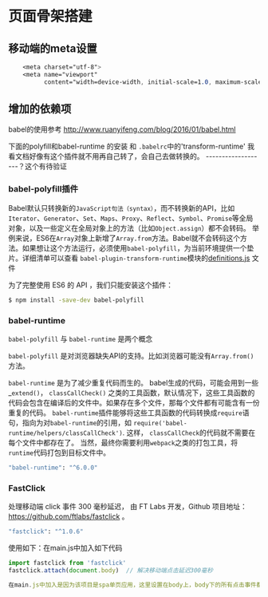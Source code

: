 # 页面骨架搭建
## 移动端的meta设置
```css
    <meta charset="utf-8">
    <meta name="viewport"
          content="width=device-width, initial-scale=1.0, maximum-scale=1.0, minimum-scale=1.0, user-scalable=no">
```

## 增加的依赖项
babel的使用参考 http://www.ruanyifeng.com/blog/2016/01/babel.html

下面的polyfill和babel-runtime 的安装 和 `.babelrc`中的'transform-runtime' 我看文档好像有这个插件就不用再自己转了，会自己去做转换的。 -------------------？这个有待验证

### babel-polyfill插件
Babel默认只转换新的`JavaScript句法（syntax）`，而不转换新的API，比如`Iterator`、`Generator`、`Set`、`Maps`、`Proxy`、`Reflect`、`Symbol`、`Promise`等全局对象，以及一些定义在全局对象上的方法（比如`Object.assign`）都不会转码。
举例来说，ES6在`Array`对象上新增了`Array.from`方法。Babel就不会转码这个方法。如果想让这个方法运行，必须使用`babel-polyfill`，为当前环境提供一个垫片。详细清单可以查看 `babel-plugin-transform-runtime`模块的[definitions.js](https://github.com/babel/babel/blob/master/packages/babel-plugin-transform-runtime/src/definitions.js) 文件

为了完整使用 ES6 的 API ，我们只能安装这个插件：

```bash
$ npm install -save-dev babel-polyfill
```

### babel-runtime
`babel-polyfill` 与 `babel-runtime` 是两个概念

`babel-polyfill` 是对浏览器缺失API的支持。比如浏览器可能没有`Array.from()` 方法。

`babel-runtime` 是为了减少重复代码而生的。 babel生成的代码，可能会用到一些_`extend()`， `classCallCheck()` 之类的工具函数，默认情况下，这些工具函数的代码会包含在编译后的文件中。如果存在多个文件，那每个文件都有可能含有一份重复的代码。
`babel-runtime`插件能够将这些工具函数的代码转换成`require`语句，指向为对`babel-runtime`的引用，如 `require('babel-runtime/helpers/classCallCheck')`. 这样， `classCallCheck`的代码就不需要在每个文件中都存在了。
当然，最终你需要利用`webpack`之类的打包工具，将`runtime`代码打包到目标文件中。
```bash
"babel-runtime": "^6.0.0"
```

### FastClick
处理移动端 click 事件 300 毫秒延迟， 由 FT Labs 开发，Github 项目地址：https://github.com/ftlabs/fastclick 。
```bash
"fastclick": "^1.0.6"
```
使用如下：在main.js中加入如下代码
```javascript
import fastclick from 'fastclick'
fastclick.attach(document.body)  // 解决移动端点击延迟300毫秒

在main.js中加入是因为该项目是spa单页应用，这里设置在body上，body下的所有点击事件都被处理了。
```

